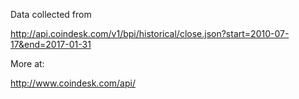 Data collected from

http://api.coindesk.com/v1/bpi/historical/close.json?start=2010-07-17&end=2017-01-31

More at:

http://www.coindesk.com/api/

